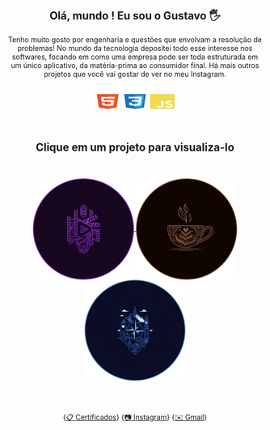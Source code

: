 
<h2 align="center">Olá, mundo ! Eu sou o Gustavo 🖐️</h2>

<p align= "center">
   Tenho muito gosto por engenharia e questões que envolvam a resolução de problemas! No mundo da tecnologia depositei todo esse interesse nos softwares, focando em como uma empresa pode ser toda estruturada em um único aplicativo, da matéria-prima ao consumidor final. Há mais outros projetos que você vai gostar de ver no meu Instagram.  
</p>


<!-- - - - - - - - - - - - -   TECNOLOGIAS   - - - - - - - - - - - - - - - - -->

<div style="display: inline_block" align="center">
<br>

  <img align="center" height="30" width="50" src="https://raw.githubusercontent.com/devicons/devicon/master/icons/html5/html5-original.svg"> 
  <img align="center" height="30" width="50" src="https://raw.githubusercontent.com/devicons/devicon/master/icons/css3/css3-original.svg">
  <img align="center" height="30" width="50" src="https://raw.githubusercontent.com/devicons/devicon/master/icons/javascript/javascript-plain.svg">
</div>



<br>
<br>



<!-- - - - - - - - - - - - -   PROJETOS   - - - - - - - - - - - - - - - - -->

<h2 align="center">Clique em um projeto para visualiza-lo</h2>
<br>

<div  align="center">
     
 [<img align="center" width="200px" src="https://github.com/Gustavoo-Campos/Gustavoo-Campos/blob/main/img/ViewFy.png"> ](https://gustavoo-campos.github.io/Alfa/)  [<img align="center" width="200px" src="https://github.com/Gustavoo-Campos/Gustavoo-Campos/blob/main/img/L%C2%B4ar%C3%B4me.png"> ](https://gustavoo-campos.github.io/Bravo/) [<img align="center" width="200px" src="https://github.com/Gustavoo-Campos/Gustavoo-Campos/blob/main/img/MyPolit.png"> ](https://gustavoo-campos.github.io/Charlie/) 
</div>

<br>
<br>


<!-- - - - - - - - - - - - -   MÍDIAS   - - - - - - - - - - - - - - - - -->


<div style="display: inline_block" align="center">
<p>
   
 {[📋 Certificados](https://github.com/Gustavoo-Campos/Gustavoo-Campos/tree/main/img/certificados)}  {[📷 Instagram](https://instagram.com/gustavo.prog)}  {[✉️ Gmail](mailto:gustavoprogp@gmail.com)}
</p>
</div>



